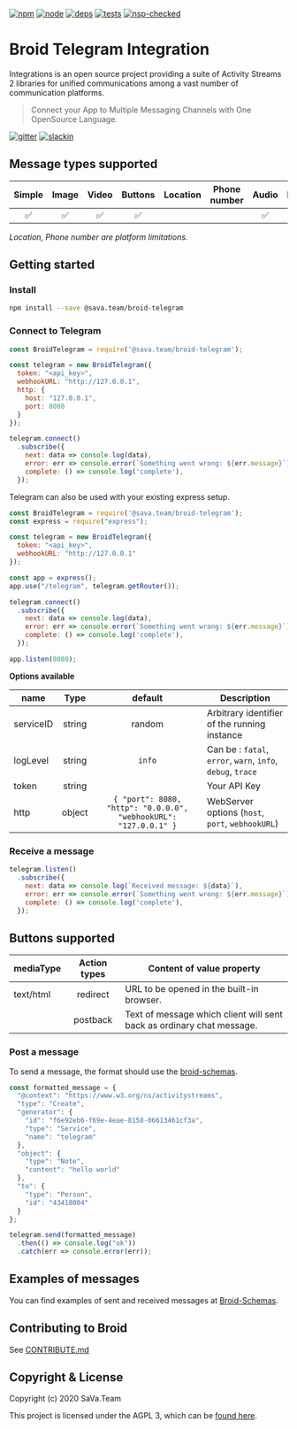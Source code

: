 [npm]: https://img.shields.io/badge/npm-sava.team-green.svg?style=flat
[npm-url]: https://www.npmjs.com/org/sava.team

[node]: https://img.shields.io/node/v/@sava.team/broid-telegram.svg
[node-url]: https://nodejs.org

[deps]: https://img.shields.io/badge/dependencies-checked-green.svg?style=flat
[deps-url]: #integrations

[tests]: https://img.shields.io/travis/xakep-sava/integrations/master.svg
[tests-url]: https://travis-ci.org/xakep-sava/integrations

[nsp-checked]: https://img.shields.io/badge/nsp-checked-green.svg?style=flat
[nsp-checked-url]: https://nodesecurity.io

[![npm][npm]][npm-url]
[![node][node]][node-url]
[![deps][deps]][deps-url]
[![tests][tests]][tests-url]
[![nsp-checked][nsp-checked]][nsp-checked-url]

# Broid Telegram Integration

Integrations is an open source project providing a suite of Activity Streams 2 libraries for unified communications among a vast number of communication platforms.

> Connect your App to Multiple Messaging Channels with  One OpenSource Language.

[![gitter](https://badges.gitter.im/savateam/community.svg)](https://gitter.im/savateam/community)
[![slackin](https://img.shields.io/badge/site-sava.team-green?style=flat)](https://sava.team?utm_source=github&utm_medium=readme&utm_campaign=top&link=site)

## Message types supported

| Simple | Image | Video | Buttons | Location | Phone number | Audio | Document |
|:------:|:-----:|:-----:|:-------:|:--------:|:------------:|:-----:|:---------:
|   ✅    |   ✅   |   ✅   |    ✅    |          |              |  ✅  |    ✅    |

_Location, Phone number are platform limitations._

## Getting started

### Install

```bash
npm install --save @sava.team/broid-telegram
```

### Connect to Telegram

```javascript
const BroidTelegram = require('@sava.team/broid-telegram');

const telegram = new BroidTelegram({
  token: "<api_key>",
  webhookURL: "http://127.0.0.1",
  http: {
    host: "127.0.0.1",
    port: 8080
  }
});

telegram.connect()
  .subscribe({
    next: data => console.log(data),
    error: err => console.error(`Something went wrong: ${err.message}`),
    complete: () => console.log('complete'),
  });
```

Telegram can also be used with your existing express setup.

```javascript
const BroidTelegram = require('@sava.team/broid-telegram');
const express = require("express");

const telegram = new BroidTelegram({
  token: "<api_key>",
  webhookURL: "http://127.0.0.1"
});

const app = express();
app.use("/telegram", telegram.getRouter());

telegram.connect()
  .subscribe({
    next: data => console.log(data),
    error: err => console.error(`Something went wrong: ${err.message}`),
    complete: () => console.log('complete'),
  });

app.listen(8080);
```

**Options available**

| name             | Type     | default    | Description  |
| ---------------- |:--------:| :--------: | --------------------------|
| serviceID        | string   | random     | Arbitrary identifier of the running instance |
| logLevel         | string   | `info`     | Can be : `fatal`, `error`, `warn`, `info`, `debug`, `trace` |
| token            | string   |            | Your API Key |
| http             | object   | `{ "port": 8080, "http": "0.0.0.0", "webhookURL": "127.0.0.1" }` | WebServer options (`host`, `port`, `webhookURL`) |

### Receive a message

```javascript
telegram.listen()
  .subscribe({
    next: data => console.log(`Received message: ${data}`),
    error: err => console.error(`Something went wrong: ${err.message}`),
    complete: () => console.log('complete'),
  });
```

## Buttons supported

| mediaType             | Action types  | Content of value property |
| --------------------- |:-------------:| --------------------------|
| text/html             | redirect      | URL to be opened in the built-in browser. |
|                       | postback   | Text of message which client will sent back as ordinary chat message. |


### Post a message

To send a message, the format should use the [broid-schemas](https://github.com/xakep-sava/integrations/tree/master/broid-schemas).

```javascript
const formatted_message = {
  "@context": "https://www.w3.org/ns/activitystreams",
  "type": "Create",
  "generator": {
    "id": "f6e92eb6-f69e-4eae-8158-06613461cf3a",
    "type": "Service",
    "name": "telegram"
  },
  "object": {
    "type": "Note",
    "content": "hello world"
  },
  "to": {
    "type": "Person",
    "id": "43418004"
  }
};

telegram.send(formatted_message)
  .then(() => console.log("ok"))
  .catch(err => console.error(err));
```

## Examples of messages

You can find examples of sent and received messages at [Broid-Schemas](https://github.com/xakep-sava/integrations/tree/master/broid-schemas).

## Contributing to Broid

See [CONTRIBUTE.md](../CONTRIBUTE.md)

## Copyright & License

Copyright (c) 2020 SaVa.Team

This project is licensed under the AGPL 3, which can be
[found here](https://www.gnu.org/licenses/agpl-3.0.en.html).
